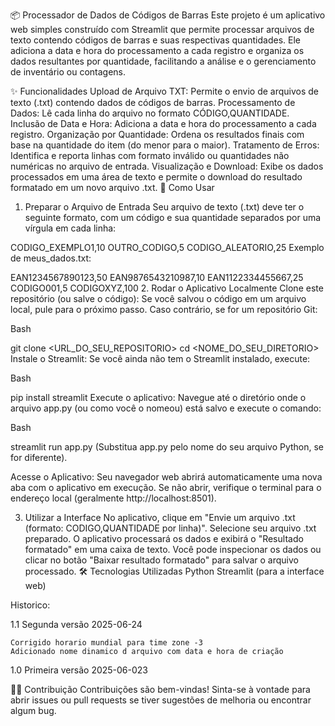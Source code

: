 📦 Processador de Dados de Códigos de Barras
Este projeto é um aplicativo web simples construído com Streamlit que permite processar arquivos de texto contendo códigos de barras e suas respectivas quantidades. Ele adiciona a data e hora do processamento a cada registro e organiza os dados resultantes por quantidade, facilitando a análise e o gerenciamento de inventário ou contagens.

✨ Funcionalidades
Upload de Arquivo TXT: Permite o envio de arquivos de texto (.txt) contendo dados de códigos de barras.
Processamento de Dados: Lê cada linha do arquivo no formato CÓDIGO,QUANTIDADE.
Inclusão de Data e Hora: Adiciona a data e hora do processamento a cada registro.
Organização por Quantidade: Ordena os resultados finais com base na quantidade do item (do menor para o maior).
Tratamento de Erros: Identifica e reporta linhas com formato inválido ou quantidades não numéricas no arquivo de entrada.
Visualização e Download: Exibe os dados processados em uma área de texto e permite o download do resultado formatado em um novo arquivo .txt.
🚀 Como Usar
1. Preparar o Arquivo de Entrada
Seu arquivo de texto (.txt) deve ter o seguinte formato, com um código e sua quantidade separados por uma vírgula em cada linha:

CODIGO_EXEMPLO1,10
OUTRO_CODIGO,5
CODIGO_ALEATORIO,25
Exemplo de meus_dados.txt:

EAN1234567890123,50
EAN9876543210987,10
EAN1122334455667,25
CODIGO001,5
CODIGOXYZ,100
2. Rodar o Aplicativo Localmente
Clone este repositório (ou salve o código):
Se você salvou o código em um arquivo local, pule para o próximo passo. Caso contrário, se for um repositório Git:

Bash

git clone <URL_DO_SEU_REPOSITORIO>
cd <NOME_DO_SEU_DIRETORIO>
Instale o Streamlit:
Se você ainda não tem o Streamlit instalado, execute:

Bash

pip install streamlit
Execute o aplicativo:
Navegue até o diretório onde o arquivo app.py (ou como você o nomeou) está salvo e execute o comando:

Bash

streamlit run app.py
(Substitua app.py pelo nome do seu arquivo Python, se for diferente).

Acesse o Aplicativo:
Seu navegador web abrirá automaticamente uma nova aba com o aplicativo em execução. Se não abrir, verifique o terminal para o endereço local (geralmente http://localhost:8501).

3. Utilizar a Interface
No aplicativo, clique em "Envie um arquivo .txt (formato: CODIGO,QUANTIDADE por linha)".
Selecione seu arquivo .txt preparado.
O aplicativo processará os dados e exibirá o "Resultado formatado" em uma caixa de texto.
Você pode inspecionar os dados ou clicar no botão "Baixar resultado formatado" para salvar o arquivo processado.
🛠️ Tecnologias Utilizadas
Python
Streamlit (para a interface web)

Historico:

1.1 Segunda versão 2025-06-24

    Corrigido horario mundial para time zone -3
    Adicionado nome dinamico d arquivo com data e hora de criação
    

1.0 Primeira versão 2025-06-023


👨‍💻 Contribuição
Contribuições são bem-vindas! Sinta-se à vontade para abrir issues ou pull requests se tiver sugestões de melhoria ou encontrar algum bug.

